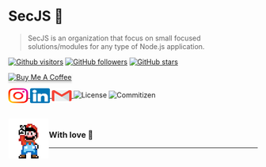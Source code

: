 # SecJS 📙

> SecJS is an organization that focus on small focused solutions/modules for any type of Node.js application.

[![Github visitors](https://visitor-badge.glitch.me/badge?page_id=secjs.visitor-badge)](https://github.com/secjs)
[![GitHub followers](https://img.shields.io/github/followers/jlenon7.svg?style=social&label=Follow&maxAge=2592000)](https://github.com/jlenon7?tab=followers)
[![GitHub stars](https://img.shields.io/github/stars/secjs/.github.svg?style=social&label=Star&maxAge=2592000)](https://github.com/secjs/.github/stargazers/)

<p>
    <a href="https://www.buymeacoffee.com/secjs" target="_blank"><img src="https://www.buymeacoffee.com/assets/img/custom_images/orange_img.png" alt="Buy Me A Coffee" style="height: 41px !important;width: 174px !important;box-shadow: 0px 3px 2px 0px rgba(190, 190, 190, 0.5) !important;-webkit-box-shadow: 0px 3px 2px 0px rgba(190, 190, 190, 0.5) !important;" ></a>
</p>

<p>
  <a href="https://www.instagram.com/lenonsec/" target="_blank">
    <img align="center" src="../.github/icons/instagram.svg" alt="jlenon7" height="30" width="40" />
  </a>

  <a href="https://www.linkedin.com/in/jo%C3%A3o-lenon-873480194/" target="_blank">
    <img align="center" src="../.github/icons/linkedin.svg" alt="jlenon7" height="30" width="40" />
  </a>

  <a href="mailto:lenonSec7@gmail.com?subject=Hello%20again" target="_blank">
    <img align="center" src="../.github/icons/gmail.svg" alt="jlenon7" height="30" width="40" />
  </a>

  <img alt="License" src="https://img.shields.io/badge/license-MIT-brightgreen?style=for-the-badge&logo=appveyor" />

  <img alt="Commitizen" src="https://img.shields.io/badge/commitizen-friendly-brightgreen?style=for-the-badge&logo=appveyor" />
</p>

<br />

<img src="../.github/mario.png" width="80px" align="left" hspace="1px" vspace="1px" />

<h3>With love 💙</h3>

---
